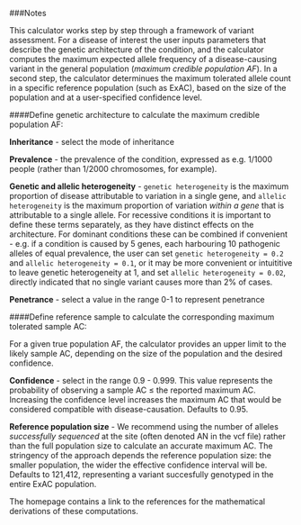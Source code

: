 ###Notes

This calculator works step by step through a framework of variant assessment.  For a disease of interest the user inputs parameters that describe the genetic architecture of the condition, and the calculator computes the maximum expected allele frequency of a disease-causing variant in the general population (*maximum credible population AF*). In a second step, the calculator determinues the maximum tolerated allele count in a specific reference population (such as ExAC), based on the size of the population and at a user-specified confidence level.  

####Define genetic architecture to calculate the maximum credible population AF:

**Inheritance** -  select the mode of inheritance

**Prevalence** - the prevalence of the condition, expressed as e.g. 1/1000 people (rather than 1/2000 chromosomes, for example).

**Genetic and allelic heterogeneity** - `genetic heterogeneity` is the maximum proportion of disease attributable to variation in a single gene, and `allelic heterogeneity` is the maximum proportion of variation *within a gene* that is attributable to a single allele.  For recessive conditions it is important to define these terms separately, as they have distinct effects on the architecture.  For dominant conditions these can be combined if convenient - e.g. if a condition is caused by 5 genes, each harbouring 10 pathogenic alleles of equal prevalence, the user can set `genetic heterogeneity = 0.2` and `allelic heterogeneity = 0.1`, or it may be more convenient or intuititive to leave genetic heterogeneity at 1, and set `allelic heterogeneity = 0.02`, directly indicated that no single variant causes more than 2% of cases.

**Penetrance** - select a value in the range 0-1 to represent penetrance

####Define reference sample to calculate the corresponding maximum tolerated sample AC:

For a given true population AF, the calculator provides an upper limit to the likely sample AC, depending on the size of the population and the desired confidence.

**Confidence** - select in the range 0.9 - 0.999.  This value represents the probability of observing a sample AC $\le$ the reported maximum AC.  Increasing the confidence level increases the maximum AC that would be considered compatible with disease-causation.  Defaults to 0.95.

**Reference population size** -  We recommend using the number of alleles *successfully sequenced* at the site (often denoted AN in the vcf file) rather than the full population size to calculate an accurate maximum AC. The stringency of the approach depends the reference population size: the smaller population, the wider the effective confidence interval will be.  Defaults to 121,412, representing a variant succesfully genotyped in the entire ExAC population.


The homepage contains a link to the references for the mathematical derivations of these computations.  